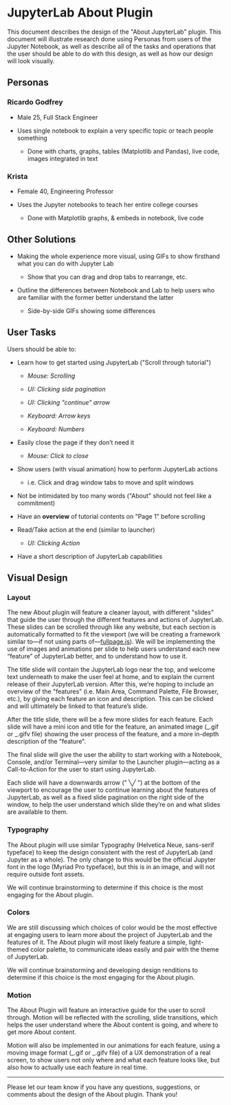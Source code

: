 # JupyterLab About Plugin

This document describes the design of the "About JupyterLab" plugin. This document will illustrate research done using Personas from users of the Jupyter Notebook, as well as describe all of the tasks and operations that the user should be able to do with this design, as well as how our design will look visually.

## Personas

### Ricardo Godfrey

- Male 25, Full Stack Engineer

- Uses single notebook to explain a very specific topic or teach people something

  - Done with charts, graphs, tables (Matplotlib and Pandas), live code, images integrated in text

### Krista

- Female 40, Engineering Professor

- Uses the Jupyter notebooks to teach her entire college courses

  - Done with Matplotlib graphs, & embeds in notebook, live code

## Other Solutions

- Making the whole experience more visual, using GIFs to show firsthand what you can do with Jupyter Lab

  - Show that you can drag and drop tabs to rearrange, etc.

- Outline the differences between Notebook and Lab to help users who are familiar with the former better understand the latter

  - Side-by-side GIFs showing some differences

## User Tasks

Users should be able to:

- Learn how to get started using JupyterLab ("Scroll through tutorial")

  - _Mouse: Scrolling_

  - _UI: Clicking side pagination_

  - _UI: Clicking "continue" arrow_

  - _Keyboard: Arrow keys_

  - _Keyboard: Numbers_

- Easily close the page if they don’t need it

  - _Mouse: Click to close_

- Show users (with visual animation) how to perform JupyterLab actions

  - i.e. Click and drag window tabs to move and split windows

- Not be intimidated by too many words ("About" should not feel like a commitment)

- Have an **overview** of tutorial contents on "Page 1" before scrolling

- Read/Take action at the end (similar to launcher)

  - _UI: Clicking Action_

- Have a short description of JupyterLab capabilities

## Visual Design

### Layout

The new About plugin will feature a cleaner layout, with different "slides" that guide the user through the different features and actions of JupyterLab. These slides can be scrolled through like any website, but each section is automatically formatted to fit the viewport (we will be creating a framework similar to—if not using parts of—[fullpage.js](https://alvarotrigo.com/fullPage/)). We will be implementing the use of images and animations per slide to help users understand each new “feature” of JupyterLab better, and to understand how to use it.

The title slide will contain the JupyterLab logo near the top, and welcome text underneath to make the user feel at home, and to explain the current release of their JupyterLab version. After this, we’re hoping to include an overview of the "features" (i.e. Main Area, Command Palette, File Browser, etc.), by giving each feature an icon and description. This can be clicked and will ultimately be linked to that feature’s slide.

After the title slide, there will be a few more slides for each feature. Each slide will have a mini icon and title for the feature, an animated image (\_.gif or \_.gifv file) showing the user process of the feature, and a more in-depth description of the "feature".

The final slide will give the user the ability to start working with a Notebook, Console, and/or Terminal—very similar to the Launcher plugin—acting as a Call-to-Action for the user to start using JupyterLab.

Each slide will have a downwards arrow (" ╲╱ ") at the bottom of the viewport to encourage the user to continue learning about the features of JupyterLab, as well as a fixed slide pagination on the right side of the window, to help the user understand which slide they’re on and what slides are available to them.

### Typography

The About plugin will use similar Typography (Helvetica Neue, sans-serif typeface) to keep the design consistent with the rest of JupyterLab (and Jupyter as a whole). The only change to this would be the official Jupyter font in the logo (Myriad Pro typeface), but this is in an image, and will not require outside font assets.

We will continue brainstorming to determine if this choice is the most engaging for the About plugin.

### Colors

We are still discussing which choices of color would be the most effective at engaging users to learn more about the project of JupyterLab and the features of it. The About plugin will most likely feature a simple, light-themed color palette, to communicate ideas easily and pair with the theme of JupyterLab.

We will continue brainstorming and developing design renditions to determine if this choice is the most engaging for the About plugin.

### Motion

The About Plugin will feature an interactive guide for the user to scroll through. Motion will be reflected with the scrolling, slide transitions, which helps the user understand where the About content is going, and where to get more About content.

Motion will also be implemented in our animations for each feature, using a moving image format (\_.gif or \_.gifv file) of a UX demonstration of a real screen, to show users not only where and what each feature looks like, but also how to actually use each feature in real time.

---

Please let our team know if you have any questions, suggestions, or comments about the design of the About plugin. Thank you!
